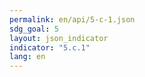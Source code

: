 ```yaml
---
permalink: en/api/5-c-1.json
sdg_goal: 5
layout: json_indicator
indicator: "5.c.1"
lang: en
---
```

